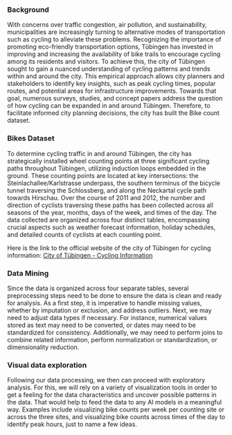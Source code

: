 ### Background

With concerns over traffic congestion, air pollution, and
sustainability, municipalities are increasingly turning to alternative
modes of transportation such as cycling to alleviate these problems.
Recognizing the importance of promoting eco-friendly transportation
options, Tübingen has invested in improving and increasing the
availability of bike trails to encourage cycling among its residents and
visitors. To achieve this, the city of Tübingen sought to gain a nuanced
understanding of cycling patterns and trends within and around the city.
This empirical approach allows city planners and stakeholders to
identify key insights, such as peak cycling times, popular routes, and
potential areas for infrastructure improvements. Towards that goal,
numerous surveys, studies, and concept papers address the question of
how cycling can be expanded in and around Tübingen. Therefore, to
facilitate informed city planning decisions, the city has built the Bike
count dataset.

### Bikes Dataset

To determine cycling traffic in and around Tübingen, the city has
strategically installed wheel counting points at three significant
cycling paths throughout Tübingen, utilizing induction loops embedded in
the ground. These counting points are located at key intersections: the
Steinlachallee/Karlstrasse underpass, the southern terminus of the
bicycle tunnel traversing the Schlossberg, and along the Neckartal cycle
path towards Hirschau. Over the course of 2011 and 2012, the number and
direction of cyclists traversing these paths has been collected across
all seasons of the year, months, days of the week, and times of the day.
The data collected are organized across four distinct tables,
encompassing crucial aspects such as weather forecast information,
holiday schedules, and detailed counts of cyclists at each counting
point.

Here is the link to the official website of the city of Tübingen for
cycling information: [City of Tübingen - Cycling
Information](https://www.tuebingen.de/radfahren/31489.html)

### Data Mining

Since the data is organized across four separate tables, several
preprocessing steps need to be done to ensure the data is clean and
ready for analysis. As a first step, it is imperative to handle missing
values, whether by imputation or exclusion, and address outliers. Next,
we may need to adjust data types if necessary. For instance, numerical
values stored as text may need to be converted, or dates may need to be
standardized for consistency. Additionally, we may need to perform joins
to combine related information, perform normalization or
standardization, or dimensionality reduction.

### Visual data exploration

Following our data processing, we then can proceed with exploratory
analysis. For this, we will rely on a variety of visualization tools in
order to get a feeling for the data characteristics and uncover possible
patterns in the data. That would help to feed the data to any AI models
in a meaningful way. Examples include visualizing bike counts per week
per counting site or across the three sites, and visualizing bike counts
across times of the day to identify peak hours, just to name a few
ideas.
